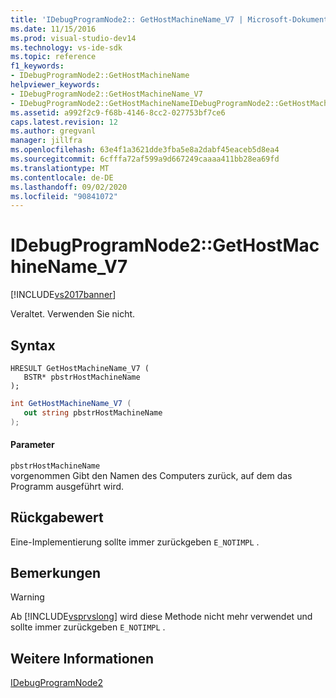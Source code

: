 ```yaml
---
title: 'IDebugProgramNode2:: GetHostMachineName_V7 | Microsoft-Dokumentation'
ms.date: 11/15/2016
ms.prod: visual-studio-dev14
ms.technology: vs-ide-sdk
ms.topic: reference
f1_keywords:
- IDebugProgramNode2::GetHostMachineName
helpviewer_keywords:
- IDebugProgramNode2::GetHostMachineName_V7
- IDebugProgramNode2::GetHostMachineNameIDebugProgramNode2::GetHostMachineName
ms.assetid: a992f2c9-f68b-4146-8cc2-027753bf7ce6
caps.latest.revision: 12
ms.author: gregvanl
manager: jillfra
ms.openlocfilehash: 63e4f1a3621dde3fba5e8a2dabf45eaceb5d8ea4
ms.sourcegitcommit: 6cfffa72af599a9d667249caaaa411bb28ea69fd
ms.translationtype: MT
ms.contentlocale: de-DE
ms.lasthandoff: 09/02/2020
ms.locfileid: "90841072"
---
```

# <a name="idebugprogramnode2gethostmachinename_v7"></a>IDebugProgramNode2::GetHostMachineName_V7
[!INCLUDE[vs2017banner](../../../includes/vs2017banner.md)]

Veraltet. Verwenden Sie nicht.  
  
## <a name="syntax"></a>Syntax  
  
```cpp#  
HRESULT GetHostMachineName_V7 (   
   BSTR* pbstrHostMachineName  
);  
```  
  
```csharp  
int GetHostMachineName_V7 (   
   out string pbstrHostMachineName  
);  
```  
  
#### <a name="parameters"></a>Parameter  
 `pbstrHostMachineName`  
 vorgenommen Gibt den Namen des Computers zurück, auf dem das Programm ausgeführt wird.  
  
## <a name="return-value"></a>Rückgabewert  
 Eine-Implementierung sollte immer zurückgeben `E_NOTIMPL` .  
  
## <a name="remarks"></a>Bemerkungen  
  
> [!WARNING]
> Ab [!INCLUDE[vsprvslong](../../../includes/vsprvslong-md.md)] wird diese Methode nicht mehr verwendet und sollte immer zurückgeben `E_NOTIMPL` .  
  
## <a name="see-also"></a>Weitere Informationen  
 [IDebugProgramNode2](../../../extensibility/debugger/reference/idebugprogramnode2.md)

